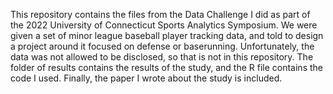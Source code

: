 This repository contains the files from the Data Challenge I did as part of the 2022 University of Connecticut Sports Analytics Symposium. We were given a set of minor league baseball player tracking data, and told to design a project around it focused on defense or baserunning. Unfortunately, the data was not allowed to be disclosed, so that is not in this repository. The folder of results contains the results of the study, and the R file contains the code I used. Finally, the paper I wrote about the study is included.
